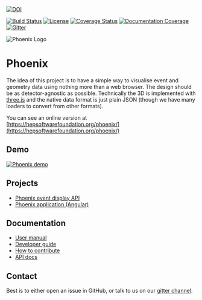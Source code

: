 [![DOI](https://zenodo.org/badge/135442382.svg)](https://zenodo.org/badge/latestdoi/135442382)

[![Build Status][build-img]][build-link]
[![License][license-img]][license-url]
[![Coverage Status](https://coveralls.io/repos/github/HSF/phoenix/badge.svg?branch=master)](https://coveralls.io/github/HSF/phoenix?branch=master)
[![Documentation Coverage](https://raw.github.com/HSF/phoenix/master/docs/api-docs/images/coverage-badge-documentation.svg)](https://hepsoftwarefoundation.org/phoenix/api-docs/coverage.html)
[![Gitter](https://badges.gitter.im/phoenix-developers/community.svg)](https://gitter.im/phoenix-developers/community?utm_source=badge&utm_medium=badge&utm_campaign=pr-badge)

[build-img]: https://travis-ci.com/HSF/phoenix.svg?branch=master
[build-link]: https://travis-ci.com/HSF/phoenix
[license-img]: https://img.shields.io/github/license/hsf/phoenix.svg
[license-url]: https://github.com/hsf/phoenix/blob/master/LICENSE

![Phoenix Logo](https://raw.github.com/HSF/phoenix/master/packages/phoenix-app/src/assets/images/logo-text.svg)

# Phoenix

The idea of this project is to have a simple way to visualise event and geometry data using nothing more than a web browser. The design should be as detector-agnostic as possible.
Technically the 3D is implemented with [three.js](https://threejs.org) and the native data format is just plain JSON (though we have many loaders to convert from other formats).

You can see an online version at [https://hepsoftwarefoundation.org/phoenix/](https://hepsoftwarefoundation.org/phoenix/)

## Demo

[![Phoenix demo](https://raw.github.com/HSF/phoenix/master/packages/phoenix-app/src/assets/images/video-cover.png)](https://www.youtube.com/watch?v=75MWVRzVvoY)

## Projects

* [Phoenix event display API](./packages/phoenix-event-display/)
* [Phoenix application (Angular)](./packages/phoenix-app/)

## Documentation

* [User manual](./guides/users.md)
* [Developer guide](./guides/developers.md)
* [How to contribute](./CONTRIBUTING.md)
* [API docs](https://hepsoftwarefoundation.org/phoenix/api-docs/)

## Contact

Best is to either open an issue in GitHub, or talk to us on our [gitter channel](https://gitter.im/phoenix-developers/community).
